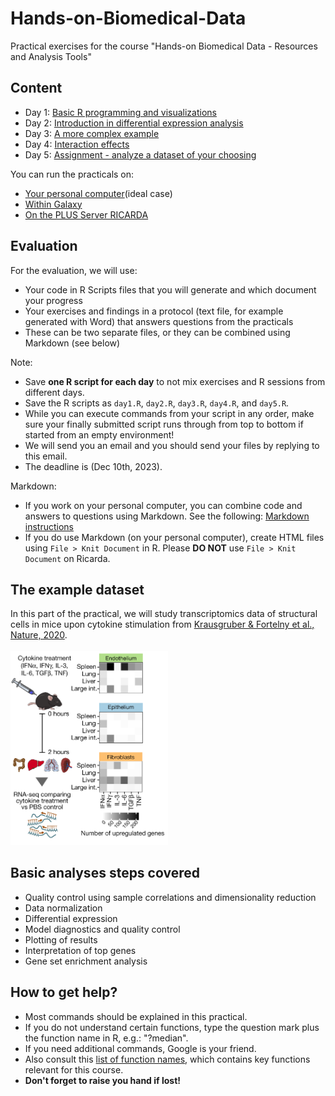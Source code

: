 # Hands-on-Biomedical-Data
Practical exercises for the course "Hands-on Biomedical Data - Resources and Analysis Tools"

## Content
* Day 1: [Basic R programming and visualizations](day1.md)
* Day 2: [Introduction in differential expression analysis](day2.md)
* Day 3: [A more complex example](day3.md)
* Day 4: [Interaction effects](day4.md)
* Day 5: [Assignment - analyze a dataset of your choosing](day5.md)

You can run the practicals on:
* [Your personal computer](setup_PersonalLaptops.md)(ideal case)
* [Within Galaxy](setup_GALAXY.md)
* [On the PLUS Server RICARDA](setup_RICARDA.md)

## Evaluation
For the evaluation, we will use:
* Your code in R Scripts files that you will generate and which document your progress
* Your exercises and findings in a protocol (text file, for example generated with Word) that answers questions from the practicals
* These can be two separate files, or they can be combined using Markdown (see below)

Note:
* Save **one R script for each day** to not mix exercises and R sessions from different days.
* Save the R scripts as `day1.R`, `day2.R`, `day3.R`, `day4.R`, and `day5.R`.
* While you can execute commands from your script in any order, make sure your finally submitted script runs through from top to bottom if started from an empty environment!
* We will send you an email and you should send your files by replying to this email.
* The deadline is (Dec 10th, 2023).

Markdown:
* If you work on your personal computer, you can combine code and answers to questions using Markdown. See the following: [Markdown instructions](markdown.md)
* If you do use Markdown (on your personal computer), create HTML files using `File > Knit Document` in R. Please **DO NOT** use `File > Knit Document` on Ricarda.


## The example dataset

In this part of the practical, we will study transcriptomics data of structural cells in mice upon cytokine stimulation from [Krausgruber & Fortelny et al., Nature, 2020](https://doi.org/10.1038/s41586-020-2424-4).
<br/>
<br/>
<img src="img/StructuralImmunity.png" width="50%">

## Basic analyses steps covered
* Quality control using sample correlations and dimensionality reduction
* Data normalization
* Differential expression
* Model diagnostics and quality control
* Plotting of results
* Interpretation of top genes
* Gene set enrichment analysis

## How to get help?
* Most commands should be explained in this practical.
* If you do not understand certain functions, type the question mark plus the function name in R, e.g.: "?median".
* If you need additional commands, Google is your friend. 
* Also consult this [list of function names](functions.md), which contains key functions relevant for this course.
* **Don't forget to raise you hand if lost!**
